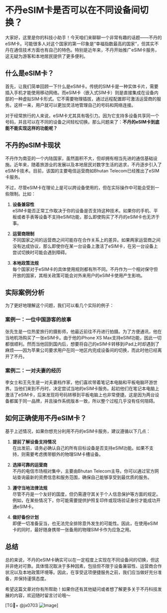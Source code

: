 # 不丹eSIM卡是否可以在不同设备间切换？

大家好，这里是你的科技小助手！今天咱们来聊聊一个非常有趣的话题——不丹的eSIM卡。可能很多人对这个国家的第一印象是“幸福指数最高的国家”，但其实不丹在通信技术方面也有自己的特色。特别是近年来，不丹开始推广eSIM卡服务，这无疑为游客和本地居民提供了更多便利。

## 什么是eSIM卡？

首先，让我们简单回顾一下什么是eSIM卡。传统的SIM卡是一种实体卡片，需要插入手机才能使用移动网络。而eSIM卡（嵌入式SIM卡）则是直接集成在设备内部的一种虚拟SIM卡形式。它不需要物理插拔，通过远程配置即可激活运营商的服务。这样一来，用户就可以更加灵活地管理自己的号码和网络连接。

对于经常旅行的人来说，eSIM卡尤其具有吸引力。因为它支持多设备共享同一个号码，并且可以在不同的设备之间轻松切换。那么问题来了：**不丹的eSIM卡到底能不能实现这样的功能呢？**

## 不丹的eSIM卡现状

不丹作为南亚的一个内陆国家，虽然面积不大，但却拥有相当先进的通信基础设施。近年来，随着旅游业的发展以及本地居民对数字生活的追求，不丹逐步引入了eSIM卡技术。目前，该国的主要电信运营商如Bhutan Telecom已经推出了eSIM卡服务。

不过，尽管eSIM卡在理论上是可以跨设备使用的，但在实际操作中可能会受到一些限制。比如：

1. **设备兼容性**  
   eSIM卡能否正常工作取决于你的设备是否支持这种技术。如果你的手机、平板或者手表等设备不支持eSIM功能，那么即使购买了不丹的eSIM卡也无济于事。

2. **运营商限制**  
   不同国家之间的运营商之间可能存在合作关系上的差异。如果两家运营商之间没有达成协议，那么即使你在某一台设备上激活了eSIM卡，在另一台设备上尝试切换时可能会遇到障碍。

3. **本地政策法规**  
   每个国家对于eSIM卡的具体使用规则都有所不同。不丹作为一个相对保守但开放的国家，其相关政策可能会对外来用户的eSIM卡使用产生影响。

## 实际案例分析

为了更好地理解这个问题，我们可以看几个实际的例子：

### 案例一：一位中国游客的故事
张先生是一位热爱旅行的摄影师，他最近前往不丹进行拍摄。为了方便通讯，他在当地机场购买了一张eSIM卡。由于他的iPhone XS Max支持eSIM功能，因此一切都很顺利。然而当他回到国内后，想要将自己的eSIM卡转移到iPad上时却遇到了麻烦——因为苹果公司要求用户在同一地区内完成设备间的切换，而此时他已经离开了不丹。

### 案例二：一对夫妻的经历
李女士和王先生是一对夫妻档作家，他们喜欢带着笔记本电脑和平板电脑环游世界。当他们来到不丹时，决定尝试当地的eSIM卡服务。起初他们在笔记本电脑上激活了eSIM卡，后来发现将号码转移到平板电脑上也非常便捷。这是因为两台设备都属于同一品牌，并且操作系统版本一致，所以整个过程几乎没有任何阻碍。

## 如何正确使用不丹eSIM卡？

基于上述情况，如果你想充分利用不丹的eSIM卡服务，建议遵循以下几点：

1. **提前了解设备支持情况**  
   在出发前，请务必确认自己的所有目标设备是否支持eSIM功能。如果不支持，则需要考虑携带额外的物理SIM卡槽设备。

2. **选择可靠的运营商**  
   不丹的电信市场相对集中，主要由Bhutan Telecom主导。你可以通过官方网站查询最新的资费信息和服务范围，确保自己能够享受到最优质的服务。

3. **遵守当地法律法规**  
   尽管不丹是一个友好的国度，但仍需遵守其关于个人信息保护等方面的规定。例如，在某些情况下，你可能需要提供护照复印件或现场验证身份才能成功开通eSIM卡。

4. **做好备份计划**  
   即便一切准备妥当，也无法完全排除意外发生的可能性。因此，在使用eSIM卡的同时，最好随身携带一张备用的物理SIM卡作为应急之用。

## 总结

总的来说，不丹的eSIM卡确实可以在一定程度上实现在不同设备间的切换，但这并非绝对可靠。具体情况取决于多种因素，包括但不限于设备兼容性、运营商合作状况以及本地政策环境等。因此，在享受这项便捷服务之前，我们应当做好充分准备，并保持谨慎态度。

希望这篇文章对你有所帮助！如果你还有其他疑问或者想了解更多关于不丹科技发展的内容，欢迎随时留言讨论哦～

[TG💪+ @jx0703 ![Image](https://github.com/user-attachments/assets/dbca1d08-cadb-493c-b0ec-ad6f7a83f270)]